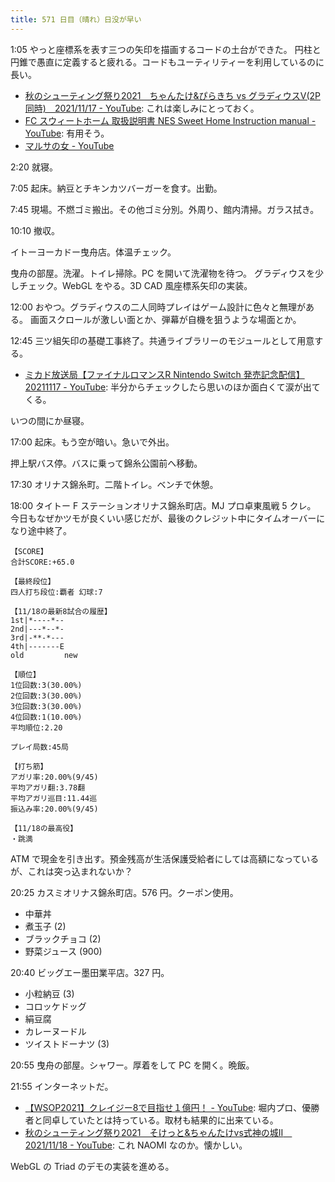 ```yaml
---
title: 571 日目（晴れ）日没が早い
---
```


1:05 やっと座標系を表す三つの矢印を描画するコードの土台ができた。
円柱と円錐で愚直に定義すると疲れる。コードもユーティリティーを利用しているのに長い。

* [秋のシューティング祭り2021　ちゃんたけ&ぴらきち vs グラディウスV(2P同時)　2021/11/17 - YouTube](https://www.youtube.com/watch?v=rw4vuIjAIbg):
  これは楽しみにとっておく。
* [FC スウィートホーム 取扱説明書 NES Sweet Home Instruction manual - YouTube](https://www.youtube.com/watch?v=O8MLOfob8ZE):
  有用そう。
* [マルサの女 - YouTube](https://www.youtube.com/watch?v=mSQBYbx9NuM)

2:20 就寝。

7:05 起床。納豆とチキンカツバーガーを食す。出勤。

7:45 現場。不燃ゴミ搬出。その他ゴミ分別。外周り、館内清掃。ガラス拭き。

10:10 撤収。

イトーヨーカドー曳舟店。体温チェック。

曳舟の部屋。洗濯。トイレ掃除。PC を開いて洗濯物を待つ。
グラディウスを少しチェック。WebGL をやる。3D CAD 風座標系矢印の実装。

12:00 おやつ。グラディウスの二人同時プレイはゲーム設計に色々と無理がある。
画面スクロールが激しい面とか、弾幕が自機を狙うような場面とか。

12:45 三ツ組矢印の基礎工事終了。共通ライブラリーのモジュールとして用意する。

* [ミカド放送局【ファイナルロマンスR Nintendo Switch 発売記念配信】20211117 - YouTube](https://www.youtube.com/watch?v=9dk-H2R0FQk):
  半分からチェックしたら思いのほか面白くて涙が出てくる。

いつの間にか昼寝。

17:00 起床。もう空が暗い。急いで外出。

押上駅バス停。バスに乗って錦糸公園前へ移動。

17:30 オリナス錦糸町。二階トイレ。ベンチで休憩。

18:00 タイトー F ステーションオリナス錦糸町店。MJ プロ卓東風戦 5 クレ。
今日もなぜかツモが良くいい感じだが、最後のクレジット中にタイムオーバーになり途中終了。

```text
【SCORE】
合計SCORE:+65.0

【最終段位】
四人打ち段位:覇者 幻球:7

【11/18の最新8試合の履歴】
1st|*----*--
2nd|---*--*-
3rd|-**-*---
4th|-------E
old         new

【順位】
1位回数:3(30.00%)
2位回数:3(30.00%)
3位回数:3(30.00%)
4位回数:1(10.00%)
平均順位:2.20

プレイ局数:45局

【打ち筋】
アガリ率:20.00%(9/45)
平均アガリ翻:3.78翻
平均アガリ巡目:11.44巡
振込み率:20.00%(9/45)

【11/18の最高役】
・跳満
```

ATM で現金を引き出す。預金残高が生活保護受給者にしては高額になっているが、これは突っ込まれないか？

20:25 カスミオリナス錦糸町店。576 円。クーポン使用。

* 中華丼
* 煮玉子 (2)
* ブラックチョコ (2)
* 野菜ジュース (900)

20:40 ビッグエー墨田業平店。327 円。

* 小粒納豆 (3)
* コロッケドッグ
* 絹豆腐
* カレーヌードル
* ツイストドーナツ (3)

20:55 曳舟の部屋。シャワー。厚着をして PC を開く。晩飯。

21:55 インターネットだ。

* [【WSOP2021】クレイジー8で目指せ１億円！ - YouTube](https://www.youtube.com/watch?v=aAEfqIpg6ts):
  堀内プロ、優勝者と同卓していたとは持っている。取材も結果的に出来ている。
* [秋のシューティング祭り2021　そけっと&amp;ちゃんたけvs式神の城II　2021/11/18 - YouTube](https://www.youtube.com/watch?v=_53_Z3ryeE0):
  これ NAOMI なのか。懐かしい。

WebGL の Triad のデモの実装を進める。
